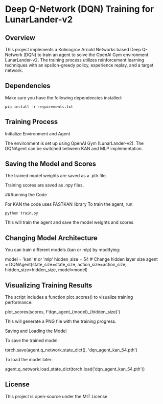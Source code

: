 # Deep Q-Network (DQN) Training for LunarLander-v2

## Overview

This project implements a Kolmogrov Arnold Networks based Deep Q-Network (DQN) to train an agent to solve the OpenAI Gym environment LunarLander-v2. The training process utilizes reinforcement learning techniques with an epsilon-greedy policy, experience replay, and a target network.

## Dependencies

Make sure you have the following dependencies installed:

`pip install -r requirements.txt`


## Training Process

Initialize Environment and Agent

The environment is set up using OpenAI Gym (LunarLander-v2).
The DQNAgent can be switched between KAN and MLP implementation. 

## Saving the Model and Scores

The trained model weights are saved as a .pth file.

Training scores are saved as .npy files.

##Running the Code

For KAN the code uses FASTKAN library
To train the agent, run:

`python train.py`

This will train the agent and save the model weights and scores.


## Changing Model Architecture

You can train different models (kan or mlp) by modifying:

model = 'kan'  # or 'mlp'
hidden_size = 54  # Change hidden layer size
agent = DQNAgent(state_size=state_size, action_size=action_size, hidden_size=hidden_size, model=model)

## Visualizing Training Results

The script includes a function plot_scores() to visualize training performance:

plot_scores(scores, f'dqn_agent_{model}_{hidden_size}')

This will generate a PNG file with the training progress.

Saving and Loading the Model

To save the trained model:

torch.save(agent.q_network.state_dict(), 'dqn_agent_kan_54.pth')

To load the model later:

agent.q_network.load_state_dict(torch.load('dqn_agent_kan_54.pth'))

## License

This project is open-source under the MIT License.
